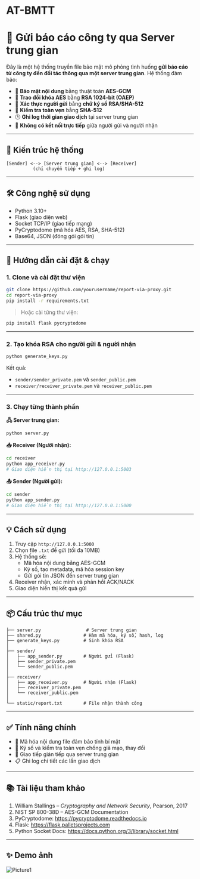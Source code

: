 # AT-BMTT
# 📌 Gửi báo cáo công ty qua Server trung gian

Đây là một hệ thống truyền file bảo mật mô phỏng tình huống **gửi báo cáo từ công ty đến đối tác thông qua một server trung gian**. Hệ thống đảm bảo:

- 🔐 **Bảo mật nội dung** bằng thuật toán **AES-GCM**
- 🔑 **Trao đổi khóa AES** bằng **RSA 1024-bit (OAEP)**
- 🧾 **Xác thực người gửi** bằng **chữ ký số RSA/SHA-512**
- 🧩 **Kiểm tra toàn vẹn** bằng **SHA-512**
- 🕒 **Ghi log thời gian giao dịch** tại server trung gian
- 🚫 **Không có kết nối trực tiếp** giữa người gửi và người nhận

---

## 🧩 Kiến trúc hệ thống

```
[Sender] <--> [Server trung gian] <--> [Receiver]
          (chỉ chuyển tiếp + ghi log)
```

---

## 🛠️ Công nghệ sử dụng

- Python 3.10+
- Flask (giao diện web)
- Socket TCP/IP (giao tiếp mạng)
- PyCryptodome (mã hóa AES, RSA, SHA-512)
- Base64, JSON (đóng gói gói tin)

---

## 🚀 Hướng dẫn cài đặt & chạy

### 1. Clone và cài đặt thư viện

```bash
git clone https://github.com/yourusername/report-via-proxy.git
cd report-via-proxy
pip install -r requirements.txt
```

> Hoặc cài từng thư viện:
```bash
pip install flask pycryptodome
```

---

### 2. Tạo khóa RSA cho người gửi & người nhận

```bash
python generate_keys.py
```

Kết quả:
- `sender/sender_private.pem` và `sender_public.pem`
- `receiver/receiver_private.pem` và `receiver_public.pem`

---

### 3. Chạy từng thành phần

**🖧 Server trung gian:**

```bash
python server.py
```

**📥 Receiver (Người nhận):**

```bash
cd receiver
python app_receiver.py
# Giao diện hiển thị tại http://127.0.0.1:5003
```

**📤 Sender (Người gửi):**

```bash
cd sender
python app_sender.py
# Giao diện hiển thị tại http://127.0.0.1:5000
```

---

## 💡 Cách sử dụng

1. Truy cập `http://127.0.0.1:5000`
2. Chọn file `.txt` để gửi (tối đa 10MB)
3. Hệ thống sẽ:
   - Mã hóa nội dung bằng AES-GCM
   - Ký số, tạo metadata, mã hóa session key
   - Gửi gói tin JSON đến server trung gian
4. Receiver nhận, xác minh và phản hồi ACK/NACK
5. Giao diện hiển thị kết quả gửi

---

## 📦 Cấu trúc thư mục

```
├── server.py                 # Server trung gian
├── shared.py                # Hàm mã hóa, ký số, hash, log
├── generate_keys.py         # Sinh khóa RSA
│
├── sender/
│   ├── app_sender.py        # Người gửi (Flask)
│   ├── sender_private.pem
│   └── sender_public.pem
│
├── receiver/
│   ├── app_receiver.py      # Người nhận (Flask)
│   ├── receiver_private.pem
│   └── receiver_public.pem
│
└── static/report.txt        # File nhận thành công
```

---

## ✅ Tính năng chính

- 🔐 Mã hóa nội dung file đảm bảo tính bí mật
- 🧾 Ký số và kiểm tra toàn vẹn chống giả mạo, thay đổi
- 🚫 Giao tiếp gián tiếp qua server trung gian
- 📋 Ghi log chi tiết các lần giao dịch

---

## 📚 Tài liệu tham khảo

1. William Stallings – *Cryptography and Network Security*, Pearson, 2017  
2. NIST SP 800-38D – AES-GCM Documentation  
3. PyCryptodome: https://pycryptodome.readthedocs.io  
4. Flask: https://flask.palletsprojects.com  
5. Python Socket Docs: https://docs.python.org/3/library/socket.html

---

## ✨ Demo ảnh
![Picture1](https://github.com/user-attachments/assets/e582a352-3ee2-413d-ba64-af777eb2f1e6)
